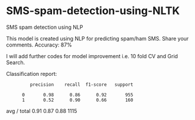 # SMS-spam-detection-using-NLTK
SMS spam detection using NLP

This model is created using NLP for predicting spam/ham SMS.
Share your comments.
Accuracy: 87%

I will add further codes for model improvement i.e. 10 fold CV and Grid Search.

Classification report:

             precision    recall  f1-score   support

          0       0.98      0.86      0.92       955
          1       0.52      0.90      0.66       160

avg / total       0.91      0.87      0.88      1115




